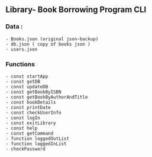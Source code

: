 ## Library- Book Borrowing Program CLI

### Data :

```
- Books.json (original json-backup)
- db.json ( copy of books json )
- users.json
```

### Functions

```
- const startApp
- const getDB
- const updateDB
- const getBookByISBN
- const getBookByAuthorAndTitle
- const bookDetails
- const printDate
- const checkUserInfo
- const logIn
- const exitLibrary
- const help
- const getCommand
- function loggedOutList
- function loggedInList
- checkPassword

```
